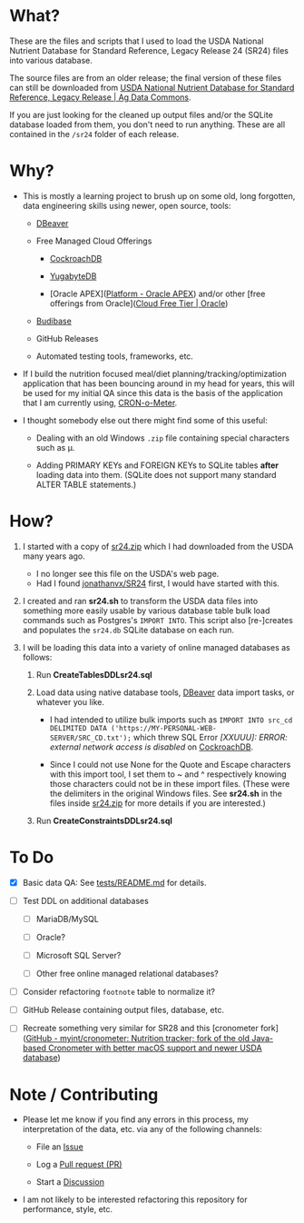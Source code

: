 # What?

These are the files and scripts that I used to load the USDA National Nutrient Database for Standard Reference, Legacy Release 24 (SR24) files into various database.

The source files are from an older release; the final version of these files can still be downloaded from [USDA National Nutrient Database for Standard Reference, Legacy Release | Ag Data Commons](https://data.nal.usda.gov/dataset/usda-national-nutrient-database-standard-reference-legacy-release).

If you are just looking for the cleaned up output files and/or the SQLite database loaded from them, you don't need to run anything. These are all contained in the `/sr24` folder of each release.

# Why?

- This is mostly a learning project to brush up on some old, long forgotten, data engineering skills using newer, open source, tools:
  
  - [DBeaver](https://github.com/dbeaver/dbeaver)
  
  - Free Managed Cloud Offerings
    
    - [CockroachDB](https://cockroachlabs.cloud/)
    
    - [YugabyteDB](https://cloud.yugabyte.com)
    
    - [Oracle APEX]([Platform - Oracle APEX](https://apex.oracle.com/en/platform/)) and/or other [free offerings from Oracle]([Cloud Free Tier | Oracle](https://www.oracle.com/cloud/free/)) 
  
  - [Budibase](https://account.budibase.app/auth/login)
  
  - GitHub Releases
  
  - Automated testing tools, frameworks, etc.

- If I build the nutrition focused meal/diet planning/tracking/optimization application that has been bouncing around in my head for years, this will be used for my initial QA since this data is the basis of the application that I am currently using, [CRON-o-Meter](https://sourceforge.net/projects/cronometer/).

- I thought somebody else out there might find some of this useful:
  
  - Dealing with an old Windows `.zip` file containing special characters such as µ.
  
  - Adding PRIMARY KEYs and FOREIGN KEYs to SQLite tables **after** loading data into them. (SQLite does not support many standard ALTER TABLE statements.)

# How?

1. I started with a copy of [sr24.zip](https://github.com/jgrussell/usda-sr24/blob/main/sr24.zip) which I had downloaded from the USDA many years ago.
   
   - I no longer see this file on the USDA's web page.
   - Had I found [jonathanvx/SR24](https://github.com/jonathanvx/SR24) first, I would have started with this.

2. I created and ran **sr24.sh** to transform the USDA data files into something more easily usable by various database table bulk load commands such as Postgres's `IMPORT INTO`. This script also [re-]creates and populates the `sr24.db` SQLite database on each run.

3. I will be loading this data into a variety of online managed databases as follows:
   
   1. Run **CreateTablesDDLsr24.sql** 
   
   2. Load data using native database tools, [DBeaver](https://github.com/dbeaver/dbeaver) data import tasks, or whatever you like.
      
      * I had intended to utilize bulk imports such as `IMPORT INTO src_cd DELIMITED DATA ('https://MY-PERSONAL-WEB-SERVER/SRC_CD.txt');` which threw SQL Error *[XXUUU]: ERROR: external network access is disabled* on [CockroachDB](https://cockroachlabs.cloud/).
      
      * Since I could not use None for the Quote and Escape characters with this import tool, I set them to ~ and ^ respectively knowing those characters could not be in these import files. (These were the delimiters in the original Windows files. See **sr24.sh** in the files inside [sr24.zip](https://github.com/jgrussell/usda-sr24/blob/main/sr24.zip) for more details if you are interested.)
   
   3. Run **CreateConstraintsDDLsr24.sql**

# To Do

- [x] Basic data QA: See [tests/README.md](tests/README.md) for details.

- [ ] Test DDL on additional databases
  
  - [ ] MariaDB/MySQL
  
  - [ ] Oracle?
  
  - [ ] Microsoft SQL Server?
  
  - [ ] Other free online managed relational databases?

- [ ] Consider refactoring `footnote` table to normalize it?

- [ ] GitHub Release containing output files, database, etc.

- [ ] Recreate something very similar for SR28 and this [cronometer fork]([GitHub - myint/cronometer: Nutrition tracker; fork of the old Java-based Cronometer with better macOS support and newer USDA database](https://github.com/myint/cronometer))

# Note / Contributing

- Please let me know if you find any errors in this process, my interpretation of the data, etc. via any of the following channels:
  
  - File an [Issue](https://github.com/jgrussell/usda-sr24/issues)
  
  - Log a [Pull request (PR)](https://github.com/jgrussell/usda-sr24/pulls)
  
  - Start a [Discussion](https://github.com/jgrussell/usda-sr24/discussions)

- I am not likely to be interested refactoring this repository for performance, style, etc.
